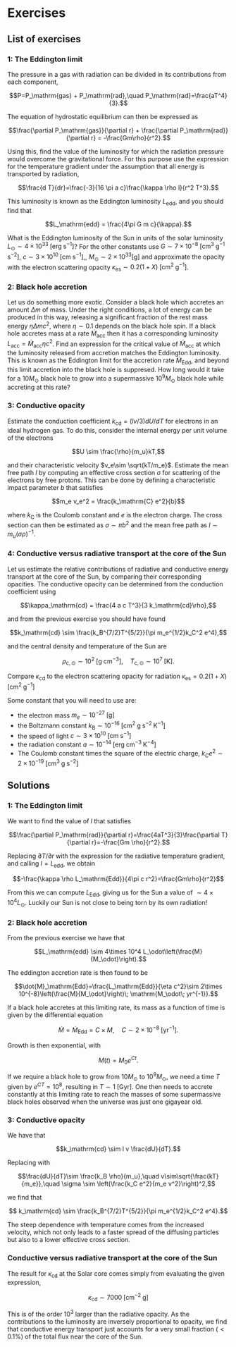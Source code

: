 # Exercises

## List of exercises

### 1: The Eddington limit

The pressure in a gas with radiation can be divided in its contributions from each component,

$$P=P_\mathrm{gas} + P_\mathrm{rad},\quad P_\mathrm{rad}=\frac{aT^4}{3}.$$

The equation of hydrostatic equilibrium can then be expressed as

$$\frac{\partial P_\mathrm{gas}}{\partial r} + \frac{\partial P_\mathrm{rad}}{\partial r} = -\frac{Gm\rho}{r^2}.$$

Using this, find the value of the luminosity for which the radiation pressure would overcome the gravitational force. For this purpose use the expression for the temperature gradient under the assumption that all energy is transported by radiation,

$$\frac{d T}{dr}=\frac{-3}{16 \pi a c}\frac{\kappa \rho l}{r^2 T^3}.$$

This luminosity is known as the Eddington luminosity $L_\mathrm{edd}$, and you should find that

$$L_\mathrm{edd} = \frac{4\pi G m c}{\kappa}.$$

What is the Eddington luminosity of the Sun in units of the solar luminosity $L_\odot\sim 4\times 10^{33}\;\mathrm{[erg\;s^{-1}]}$? For the other constants use $G\sim 7\times 10^{-8}\;\mathrm{[cm^3\;g^{-1}\;s^{-2}]}$, $c\sim 3\times 10^{10}\;\mathrm{[cm\;s^{-1}]}$,, $M_\odot\sim 2\times 10^{33} \mathrm{[g]}$ and approximate the opacity with the electron scattering opacity $\kappa_\mathrm{es}\sim 0.2(1+X)\;\mathrm{[cm^2\;g^{-1}]}$.

### 2: Black hole accretion

Let us do something more exotic. Consider a black hole which accretes an amount $\Delta m$ of mass. Under the right conditions, a lot of energy can be produced in this way, releasing a significant fraction of the rest mass energy $\eta \Delta m c^2$, where $\eta\sim 0.1$ depends on the black hole spin. If a black hole accretes mass at a rate $\dot{M}_\mathrm{acc}$ then it has a corresponding luminosity $L_\mathrm{acc}=\dot{M}_\mathrm{acc}\eta c^2$. Find an expression for the critical value of $\dot{M}_\mathrm{acc}$ at which the luminosity released from accretion matches the Eddington luminosity. This is known as the Eddington limit for the accretion rate $\dot{M}_\mathrm{Edd}$, and beyond this limit accretion into the black hole is suppresed. How long would it take for a $10 M_\odot$ black hole to grow into a supermassive $10^9M_\odot$ black hole while accreting at this rate?

### 3: Conductive opacity

Estimate the conduction coefficient $k_\mathrm{cd}=(l v/3) dU/dT$ for electrons in an ideal hydrogen gas. To do this, consider the internal energy per unit volume of the electrons

$$U \sim \frac{\rho}{m_u}kT,$$

and their characteristic velocity $v_e\sim \sqrt{kT/m_e}$. Estimate the mean free path $l$ by computing an effective cross section $\sigma$ for scattering of the electrons by free protons. This can be done by defining a characteristic impact parameter $b$ that satisfies

$$m_e v_e^2 = \frac{k_\mathrm{C} e^2}{b}$$

where $k_\mathrm{C}$ is the Coulomb constant and $e$ is the electron charge. The cross section can then be estimated as $\sigma \sim \pi b^2$ and the mean free path as $l\sim m_u(\sigma \rho)^{-1}$.

### 4: Conductive versus radiative transport at the core of the Sun

Let us estimate the relative contributions of radiative and conductive energy transport at the core of the Sun, by comparing their corresponding opacities. The conductive opacity can be determined from the conduction coefficient using

$$\kappa_\mathrm{cd} = \frac{4 a c T^3}{3 k_\mathrm{cd}\rho},$$

and from the previous exercise you should have found

$$k_\mathrm{cd} \sim \frac{k_B^{7/2}T^{5/2}}{\pi m_e^{1/2}k_C^2 e^4},$$

and the central density and temperature of the Sun are

$$\rho_\mathrm{c,\odot}\sim 10^2\;\mathrm{[g\;cm^{-3}]},\quad T_\mathrm{c,\odot}\sim 10^7\;\mathrm{[K]}.$$

Compare $\kappa_\mathrm{cd}$ to the electron scattering opacity for radiation $\kappa_\mathrm{es}=0.2(1+X)\;\mathrm{[cm^2\;g^{-1}]}$

Some constant that you will need to use are:
- the electron mass $m_e\sim 10^{-27}\;[\mathrm{g}]$
- the Boltzmann constant $k_\mathrm{B}\sim 10^{-16}\;[\mathrm{cm^2\;g\;s^{-2}\;K^{-1}}]$
- the speed of light $c\sim 3\times 10^{10}\;\mathrm{[cm\;s^{-1}]}$
- the radiation constant $a\sim10^{-14}\;\mathrm{[erg\;cm^{-3}\;K^{-4}]}$
- The Coulomb constant times the square of the electric charge, $k_Ce^2\sim 2\times 10^{-19}\;\mathrm{[cm^3\; g\; s^{-2}]}$

## Solutions

### 1: The Eddington limit

We want to find the value of $l$ that satisfies

$$\frac{\partial P_\mathrm{rad}}{\partial r}=\frac{4aT^3}{3}\frac{\partial T}{\partial r}=-\frac{Gm \rho}{r^2}.$$

Replacing $\partial T/\partial r$ with the expression for the radiative temperature gradient, and calling $l=L_\mathrm{edd}$, we obtain

$$-\frac{\kappa \rho L_\mathrm{Edd}}{4\pi c r^2}=\frac{Gm\rho}{r^2}$$

From this we can compute $L_\mathrm{Edd}$, giving us for the Sun a value of $\sim 4\times 10^4 L_\odot$. Luckily our Sun is not close to being torn by its own radiation!

### 2: Black hole accretion

From the previous exercise we have that

$$L_\mathrm{edd} \sim 4\times 10^4 L_\odot\left(\frac{M}{M_\odot}\right).$$

The eddington accretion rate is then found to be

$$\dot{M}_\mathrm{Edd}=\frac{L_\mathrm{Edd}}{\eta c^2}\sim 2\times 10^{-8}\left(\frac{M}{M_\odot}\right)\; \mathrm{M_\odot\; yr^{-1}}.$$

If a black hole accretes at this limiting rate, its mass as a function of time is given by the differential equation

$$\dot M =\dot{M}_\mathrm{Edd}= C\times M,\quad C\sim 2\times 10^{-8} \;\mathrm{[yr^{-1}]}.$$

Growth is then exponential, with

$$M(t) = M_0 e^{Ct}.$$

If we require a black hole to grow from $10M_\odot$ to $10^9 M_\odot$, we need a time $T$ given by $e^{CT}=10^8$, resulting in $T\sim 1\;\mathrm{[Gyr]}$. One then needs to accrete constantly at this limiting rate to reach the masses of some supermassive black holes observed when the universe was just one gigayear old. 

### 3: Conductive opacity

We have that

$$k_\mathrm{cd} \sim l v \frac{dU}{dT}.$$

Replacing with

$$\frac{dU}{dT}\sim \frac{k_B \rho}{m_u},\quad v\sim\sqrt{\frac{kT}{m_e}},\quad \sigma \sim \left(\frac{k_C e^2}{m_e v^2}\right)^2,$$

we find that

$$ k_\mathrm{cd} \sim \frac{k_B^{7/2}T^{5/2}}{\pi m_e^{1/2}k_C^2 e^4}.$$

The steep dependence with temperature comes from the increased velocity, which not only leads to a faster spread of the diffusing particles but also to a lower effective cross section.

### Conductive versus radiative transport at the core of the Sun

The result for $\kappa_\mathrm{cd}$ at the Solar core comes simply from evaluating the given expression,

$$\kappa_\mathrm{cd}\sim 7000\;\mathrm{[cm^{-2}\;g]}$$

This is of the order $10^3$ larger than the radiative opacity. As the contributions to the luminosity are inversely proportional to opacity, we find that conductive energy transport just accounts for a very small fraction ($< 0.1\%$) of the total flux near the core of the Sun.